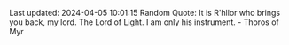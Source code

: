 Last updated: 2024-04-05 10:01:15
Random Quote: It is R'hllor who brings you back, my lord.  The Lord of Light.  I am only his instrument.  -  Thoros of Myr